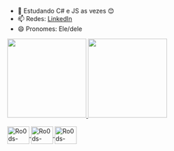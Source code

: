 - 🌱 Estudando C# e JS as vezes 😊
- 📫 Redes: <a href="https://www.linkedin.com/in/rodrigo-gabriel-de-melo-da-silva-990383139">LinkedIn</a>
- 😄 Pronomes: Ele/dele

<div>
	<a href="https://github.com/Ro0ds">
	<img height="180em" src="https://github-readme-stats.vercel.app/api?username=ro0ds&count_private=true&theme=dracula&show_icons=true"/>
	<img height="180em" src="https://github-readme-stats.vercel.app/api/top-langs/?username=ro0ds&layout=compact&langs_count=16&theme=dracula&layout=compact"/>
</div>
	
<div style="display: inline_block"><br>
	<img align="center" alt="Ro0ds-CSharp" height="40" width="50" src="https://cdn.jsdelivr.net/gh/devicons/devicon/icons/csharp/csharp-original.svg" />
	<img align="center" alt="Ro0ds-VStudio" height="40" width="50" src="https://cdn.jsdelivr.net/gh/devicons/devicon/icons/visualstudio/visualstudio-plain.svg" />
	<img align="center" alt="Ro0ds-VSCode" height="40" width="50" src="https://cdn.jsdelivr.net/gh/devicons/devicon/icons/vscode/vscode-original.svg" />
</div>
	
##
